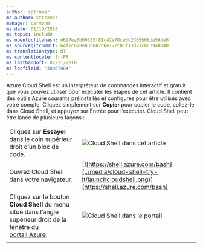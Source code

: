 ```yaml
---
author: sptramer
ms.author: sttramer
manager: carmonm
ms.date: 01/19/2018
ms.topic: include
ms.openlocfilehash: d697ea0d60385f81c42e78ce0d2305b66de56de6
ms.sourcegitcommit: 64f2c628e83d687d0e172c01f13d71c8c39a8040
ms.translationtype: HT
ms.contentlocale: fr-FR
ms.lasthandoff: 07/11/2018
ms.locfileid: "38967484"
---
```

Azure Cloud Shell est un interpréteur de commandes interactif et gratuit que vous pouvez utiliser pour exécuter les étapes de cet article. Il contient des outils Azure courants préinstallés et configurés pour être utilisés avec votre compte. Cliquez simplement sur **Copier** pour copier le code, collez-le dans Cloud Shell, et appuyez sur Entrée pour l’exécuter.  Cloud Shell peut être lancé de plusieurs façons :

|  |   |
|-----------------------------------------------|---|
| Cliquez sur **Essayer** dans le coin supérieur droit d’un bloc de code. | ![Cloud Shell dans cet article](../media/cloud-shell-try-it/cli-try-it.png) |
| Ouvrez Cloud Shell dans votre navigateur. | [![https://shell.azure.com/bash](../media/cloud-shell-try-it/launchcloudshell.png)](https://shell.azure.com/bash) |
| Cliquez sur le bouton **Cloud Shell** du menu situé dans l’angle supérieur droit de la fenêtre du [portail Azure](https://portal.azure.com). | ![Cloud Shell dans le portail](../media/cloud-shell-try-it/cloud-shell-menu.png) |
|  |  |
